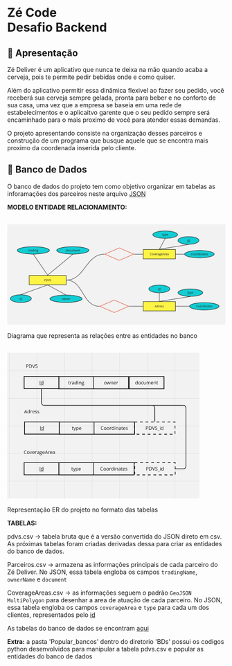 # Zé Code <br> Desafio Backend
## 🍻 Apresentação

Zé Deliver é um aplicativo que nunca te deixa na mão quando acaba a cerveja, pois te permite pedir bebidas onde e como quiser. 

Além do aplicativo permitir essa dinâmica flexivel ao fazer seu pedido, você receberá sua cerveja sempre gelada, pronta para beber e no conforto de sua casa, uma vez que a empresa se baseia em uma rede de estabelecimentos e o aplicaitvo garente que o seu pedido sempre será encaminhado para o mais proximo de você para atender essas demandas. 

O projeto apresentando consiste na organização desses parceiros e construção de um programa que busque aquele que se encontra mais proximo da coordenada inserida pelo cliente. 

## 💾 Banco de Dados

O banco de dados do projeto tem como objetivo organizar em tabelas as inforamações dos parceiros neste arquivo [JSON](pdvs.json)

**MODELO ENTIDADE RELACIONAMENTO:**

<br>
<img src="Diagrama.jpg">
<p> Diagrama que representa as relações entre as entidades no banco </p>

<br>
<img src="relacionamento.png">
<p> Representação ER do projeto no formato das tabelas </p>

**TABELAS:** <br>

pdvs.csv → tabela bruta que é a versão convertida do JSON direto em csv. As próximas tabelas foram criadas derivadas dessa para criar as entidades do banco de dados.

Parceiros.csv → armazena as informações principais de cada parceiro do Zé Deliver. No JSON, essa tabela engloba os campos `tradingName`, `ownerName` e `document`

CoverageAreas.csv → as informações seguem o padrão `GeoJSON MultiPolygon` para desenhar a area de atuação de cada parceiro. No JSON, essa tabela engloba os campos `coverageArea` e `type` para cada um dos clientes, representados pelo <ins> id </ins>	

As tabelas do banco de dados se encontram [aqui](BDs)

**Extra:** a pasta 'Popular_bancos' dentro do diretorio 'BDs' possui os codigos python desenvolvidos para manipular a tabela pdvs.csv e popular as entidades do banco de dados

